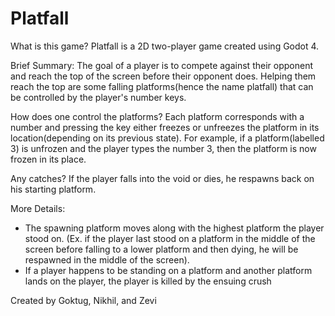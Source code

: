 # Platfall
What is this game?
Platfall is a 2D two-player game created using Godot 4.

Brief Summary: 
The goal of a player is to compete against their opponent and reach the top of the screen before their opponent does. Helping them reach the top are some falling platforms(hence the name platfall) that can be controlled by the player's number keys. 

How does one control the platforms? 
Each platform corresponds with a number and pressing the key either freezes or unfreezes the platform in its location(depending on its previous state). For example, if a platform(labelled 3) is unfrozen and the player types the number 3, then the platform is now frozen in its place.

Any catches? 
If the player falls into the void or dies, he respawns back on his starting platform.

More Details: 
- The spawning platform moves along with the highest platform the player stood on. (Ex. if the player last stood on a platform in the middle of the screen before falling to a lower platform and then dying, he will be respawned in the middle of the screen).
- If a player happens to be standing on a platform and another platform lands on the player, the player is killed by the ensuing crush

Created by Goktug, Nikhil, and Zevi
